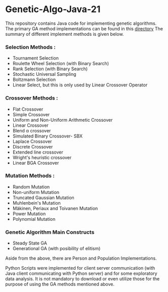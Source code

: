 # Genetic-Algo-Java-21

This repository contains Java code for implementing genetic algorithms.
The primary GA method implementations can be found in this [directory](https://github.com/Anwesha227/Genetic-Algo-Java-21/tree/main/src/main/java/geneticChurn/basicmethods)
The summary of different implement methods is given below.


### Selection Methods : 
 - Tournament Selection
 - Roulette Wheel Selection (with Binary Search)
 - Rank Selection (with Binary Search)
 - Stochastic Universal Sampling
 - Boltzmann Selection
 - Linear Select, but this is only used by Linear Crossover Operator
 
### Crossover Methods :
 - Flat Crossover
 - Simple Crossover
 - Uniform and Non-Uniform Arithmetic Crossover
 - Linear Crossover
 - Blend α crossover
 - Simulated Binary Crossover- SBX
 - Laplace Crossover
 - Discrete Crossover
 - Extended line crossover
 - Wright's heuristic crossover
 - Linear BGA Crossover
 
### Mutation Methods : 
 - Random Mutation
 - Non-uniform Mutation
 - Truncated Gaussian Mutation
 - Muhlenbein's Mutation
 - Mäkinen, Periaux and Toivanen Mutation
 - Power Mutation
 - Polynomial Mutation
 
### Genetic Algorithm Main Constructs
 - Steady State GA
 - Generational GA (with posibility of elitism)
 
Aside from the above, there are Person and Population Implementations. 



Python Scripts were implemented for client server communication (with Java client communicating with Python server) and for some exploratory data analysis.  It is not mandatory to download or even utilize those for the purpose of using the GA methods mentioned above. 
